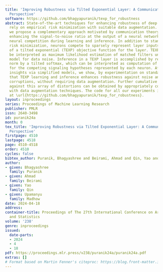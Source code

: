 ```yaml
---
title: 'Improving Robustness via Tilted Exponential Layer: A Communication-Theoretic
  Perspective'
software: https://github.com/bhagyapuranik/texp_for_robustness
abstract: State-of-the-art techniques for enhancing robustness of deep networks mostly
  rely on empirical risk minimization with suitable data augmentation. In this paper,
  we propose a complementary approach motivated by communication theory, aimed at
  enhancing the signal-to-noise ratio at the output of a neural network layer via
  neural competition during learning and inference. In addition to standard empirical
  risk minimization, neurons compete to sparsely represent layer inputs by maximization
  of a tilted exponential (TEXP) objective function for the layer. TEXP learning can
  be interpreted as maximum likelihood estimation of matched filters under a Gaussian
  model for data noise. Inference in a TEXP layer is accomplished by replacing batch
  norm by a tilted softmax, which can be interpreted as computation of posterior probabilities
  for the competing signaling hypotheses represented by each neuron. After providing
  insights via simplified models, we show, by experimentation on standard image datasets,
  that TEXP learning and inference enhances robustness against noise and other common
  corruptions, without requiring data augmentation. Further cumulative gains in robustness
  against this array of distortions can be obtained by appropriately combining TEXP
  with data augmentation techniques. The code for all our experiments is available
  at \url{https://github.com/bhagyapuranik/texp_for_robustness}.
layout: inproceedings
series: Proceedings of Machine Learning Research
publisher: PMLR
issn: 2640-3498
id: puranik24a
month: 0
tex_title: 'Improving Robustness via Tilted Exponential Layer: A Communication-Theoretic
  Perspective'
firstpage: 4510
lastpage: 4518
page: 4510-4518
order: 4510
cycles: false
bibtex_author: Puranik, Bhagyashree and Beirami, Ahmad and Qin, Yao and Madhow, Upamanyu
author:
- given: Bhagyashree
  family: Puranik
- given: Ahmad
  family: Beirami
- given: Yao
  family: Qin
- given: Upamanyu
  family: Madhow
date: 2024-04-18
address:
container-title: Proceedings of The 27th International Conference on Artificial Intelligence
  and Statistics
volume: '238'
genre: inproceedings
issued:
  date-parts:
  - 2024
  - 4
  - 18
pdf: https://proceedings.mlr.press/v238/puranik24a/puranik24a.pdf
extras: []
# Format based on Martin Fenner's citeproc: https://blog.front-matter.io/posts/citeproc-yaml-for-bibliographies/
---
```

